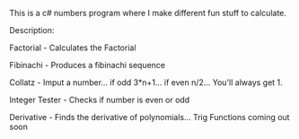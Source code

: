 This is a c# numbers program where I make different fun stuff to calculate.

Description:

Factorial - Calculates the Factorial

Fibinachi - Produces a fibinachi sequence

Collatz - Imput a number... if odd 3*n+1... if even n/2... You'll always get 1.

Integer Tester - Checks if number is even or odd

Derivative - Finds the derivative of polynomials... Trig Functions coming out soon
